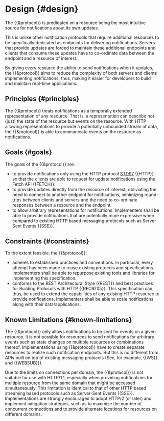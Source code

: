 # Design {#design}

The {{&protocol}} is predicated on a resource being the most intuitive source for notifications about its own updates.

This is unlike other notification protocols that require additional resources to be specifically dedicated as endpoints for delivering notifications. Servers that provide updates are forced to maintain these additional endpoints and clients that consume these updates have to co-ordinate data between the endpoint and a resource of interest.

By giving every resource the ability to send notifications when it updates, the {{&protocol}} aims to reduce the complexity of  both servers and clients implementing notifications; thus, making it easier for developers to build and maintain real-time applications.

## Principles {#principles}

The {{&protocol}} treats notifications as a temporally extended representation of any resource. That is, a representation can describe not (just) the state of the resource but events on the resource. With HTTP allowing representations to provide a potentially unbounded stream of data, the {{&protocol}} is able to communicate events on the resource as notifications.

## Goals {#goals}

The goals of the {{&protocol}} are:

+ to provide notifications only using the HTTP protocol [STD97](https://www.rfc-editor.org/info/std97) {{HTTP}} so that the clients are able to request for update notifications using the Fetch API {{FETCH}}.
+ to provide updates directly from the resource of interest, obliviating the need to connect to another endpoint for notifications, minimizing round-trips between clients and servers and the need to co-ordinate responses between a resource and the endpoint.
+ to allow arbitrary representations for notifications. Implementers shall be able to provide notifications that are potentially more expressive when compared to existing HTTP based messaging protocols such as Server Sent Events {{SSE}}.

## Constraints {#constraints}

To the extent feasible, the {{&protocol}}:

+ adheres to established practices and conventions. In particular, every attempt has been made to reuse existing protocols and specifications. Implementers shall be able to repurpose existing tools and libraries for implementing this specification.
+ conforms to the REST Architectural Style {{REST}} and best practices for Building Protocols with HTTP {{RFC9205}}. This specification can, thus, be used to extend the capabilities of any existing HTTP resource to provide notifications. Implementers shall be able to scale notifications along with their data/applications.
  <!--
    See my original comment on the Solid/Specification Gitter channel on 24 April 2020
    https://matrix.to/#/!PlIOdBsCTDRSCxsTGA:gitter.im/$VgCcuq2HbpLKJvxIw4witAUOsqcdhC98glgzqVI1WOY?via=gitter.im
  -->

## Known Limitations {#known-limitations}

The {{&protocol}} only allows notifications to be sent for events on a given resource. It is not possible for resources to send notifications for arbitrary events such as state changes on multiple resources or combinations thereof. Implementations using {{&protocol}} have to create separate resources to realize such notification endpoints. But this is no different from APIs built on top of existing messaging protocols (See, for example, {{WS}} and {{WEBSUB}}).

Due to the limits on connections per domain, the {{&protocol}} is not suitable for use with HTTP/1.1, especially when providing notifications for multiple resource from the same domain that might be accessed simultaneously. This limitation is identical to that of other HTTP based streaming based protocols such as Server-Sent Events {{SSE}}. Implementations are strongly encouraged to adopt HTTP/2 (or later) and implement mitigation strategies, such as to maximize the number of concurrent connections and to provide alternate locations for resources on different domains.
